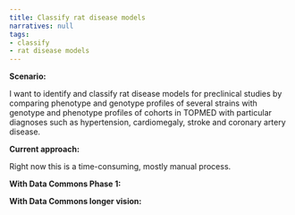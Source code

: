 ```yaml
---
title: Classify rat disease models
narratives: null
tags:
- classify
- rat disease models
---
```

**Scenario:**

I want to identify and classify rat disease models for preclinical studies by comparing phenotype and genotype profiles of several strains with genotype and phenotype profiles of cohorts in TOPMED with particular diagnoses such as hypertension, cardiomegaly, stroke and coronary artery disease.

**Current approach:**

Right now this is a time-consuming, mostly manual process.

**With Data Commons Phase 1:**



**With Data Commons longer vision:**